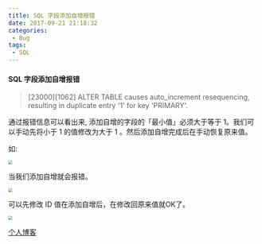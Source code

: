```yaml
---
title: SQL 字段添加自增报错
date: 2017-09-21 21:18:32
categories:
 - Bug
tags:
 - SQL
---
```


#### SQL 字段添加自增报错

> [23000][1062] ALTER TABLE causes auto_increment resequencing, resulting in duplicate entry '1' for key 'PRIMARY'.

通过报错信息可以看出来, 添加自增的字段的「最小值」必须大于等于 1。我们可以手动先将小于 1 的值修改为大于 1 。然后添加自增完成后在手动恢复原来值。

如: 

<img src="/assets/computing/jt0001.png" style="zoom:50%;" />

当我们添加自增就会报错。

<img src="/assets/computing/jt0004.png" style="zoom:50%;" />

可以先修改 ID 值在添加自增后，在修改回原来值就OK了。

<img src="/assets/computing/jt0003.png" style="zoom:50%;" />

[个人博客](isyundong.net)